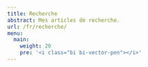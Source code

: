 ```yaml
---
title: Recherche
abstract: Mes articles de recherche.
url: /fr/recherche/
menu:
  main:
    weight: 20
    pre: '<i class="bi bi-vector-pen"></i>'
---
```

